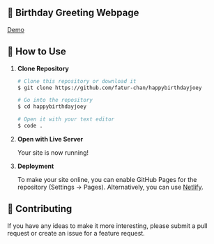 ## 🎉 Birthday Greeting Webpage 

[Demo](https://fatur-chan.github.io/happybirthdayjoey/)

## 🚀 How to Use

1.  **Clone Repository**

    ```bash
    # Clone this repository or download it
    $ git clone https://github.com/fatur-chan/happybirthdayjoey

    # Go into the repository
    $ cd happybirthdayjoey

    # Open it with your text editor
    $ code .
    ```

2. **Open with Live Server**

    Your site is now running!

3. **Deployment**

    To make your site online, you can enable GitHub Pages for the repository (Settings -> Pages). Alternatively, you can use [Netlify](https://www.netlify.com/).

## 📝 Contributing

If you have any ideas to make it more interesting, please submit a pull request or create an issue for a feature request.



